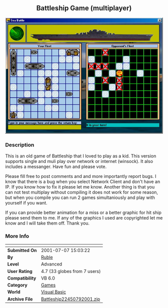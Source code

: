 ﻿<div align="center">

## Battleship Game \(multiplayer\)

<img src="PIC2001791225476119.jpg">
</div>

### Description

This is an old game of Battleship that I loved to play as a kid. This version supports single and muli play over network or internet (winsock). It also includes a messanger. Have fun and please vote.

Please fill free to post comments and and more importantly report bugs. I know that there is a bug when you select Network Client and don't have an IP. If you know how to fix it please let me know. Another thing is that you can not test multiplay without compiling it does not work for some reason, but when you compile you can run 2 games simultaniously and play with yourself if you want.

If you can provide better animation for a miss or a better graphic for hit ship please send them to me. If any of the graphics I used are copyrighted let me know and I will take them off. Thank you.
 
### More Info
 


<span>             |<span>
---                |---
**Submitted On**   |2001-07-07 15:03:22
**By**             |[Ruble](https://github.com/Planet-Source-Code/PSCIndex/blob/master/ByAuthor/ruble.md)
**Level**          |Advanced
**User Rating**    |4.7 (33 globes from 7 users)
**Compatibility**  |VB 6\.0
**Category**       |[Games](https://github.com/Planet-Source-Code/PSCIndex/blob/master/ByCategory/games__1-38.md)
**World**          |[Visual Basic](https://github.com/Planet-Source-Code/PSCIndex/blob/master/ByWorld/visual-basic.md)
**Archive File**   |[Battleship22450792001\.zip](https://github.com/Planet-Source-Code/ruble-battleship-game-multiplayer__1-24844/archive/master.zip)








